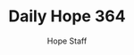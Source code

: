 ---
image: /assets/img/daily-hope-default-artwork.png
title: Daily Hope 364
number: 364
categories:
  - Daily Hope
author: Hope Staff
notes: Daily Hope 364
embed: >-
  <iframe src="https://open.spotify.com/embed/episode/35rtpniH4GU3ns95Nb9YOf?utm_source=generator" width="400px" height="102px" frameborder=“0" scrolling=“no”></iframe>
---